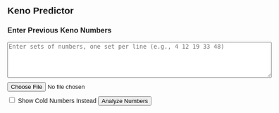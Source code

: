 <!DOCTYPE html>
<html lang="en">
<head>
  <meta charset="UTF-8">
  <meta name="viewport" content="width=device-width, initial-scale=1.0">
  <title>Keno Predictor</title>
  <script src="https://cdn.jsdelivr.net/npm/chart.js"></script>
  <style>
    body {
      font-family: Arial, sans-serif;
      padding: 20px;
      max-width: 600px;
      margin: auto;
    }
    textarea, canvas, input[type="file"] {
      width: 100%;
      max-width: 100%;
      box-sizing: border-box;
      margin-bottom: 10px;
    }
    .keno-cell {
      display: inline-block;
      width: 40px;
      height: 40px;
      line-height: 40px;
      margin: 2px;
      text-align: center;
      border: 1px solid #ccc;
      border-radius: 5px;
      font-weight: bold;
    }
    #kenoBoard {
      margin: 20px 0;
      display: flex;
      flex-wrap: wrap;
      justify-content: center;
    }
  </style>
</head>
<body>

  <h2>Keno Predictor</h2>

  <h3>Enter Previous Keno Numbers</h3>
  <textarea id="pastDraws" rows="5" placeholder="Enter sets of numbers, one set per line (e.g., 4 12 19 33 48)"></textarea>
  <input type="file" id="csvUpload" accept=".csv">
  <label><input type="checkbox" id="coldMode"> Show Cold Numbers Instead</label>
  <button id="analyzeBtn">Analyze Numbers</button>
  <div id="analysisResults"></div>
  <canvas id="freqChart" width="400" height="200"></canvas>
  <div id="autoPickContainer"></div>

  <div id="kenoBoard"></div>

  <script>
    // Create Keno board
    const board = document.getElementById("kenoBoard");
    for (let i = 1; i <= 80; i++) {
      const cell = document.createElement("div");
      cell.className = "keno-cell";
      cell.textContent = i;
      board.appendChild(cell);
    }

    // CSV Upload
    document.getElementById("csvUpload").addEventListener("change", function (e) {
      const reader = new FileReader();
      reader.onload = function () {
        document.getElementById("pastDraws").value = reader.result;
      };
      reader.readAsText(e.target.files[0]);
    });

    // Analyze input
    function analyzeDraws(drawsText, showCold = false) {
      const allNumbers = new Array(81).fill(0);
      const lines = drawsText.trim().split("\n");

      for (const line of lines) {
        const numbers = line.trim().split(/\s+/).map(Number);
        numbers.forEach(num => {
          if (num >= 1 && num <= 80) allNumbers[num]++;
        });
      }

      localStorage.setItem("kenoHistory", drawsText);

      let sorted = allNumbers.map((count, number) => ({ number, count }));
      sorted.sort((a, b) => showCold ? a.count - b.count : b.count - a.count);

      return {
        topNumbers: sorted.slice(0, 10),
        fullStats: sorted
      };
    }

    // Button click
    document.getElementById("analyzeBtn").addEventListener("click", () => {
      const input = document.getElementById("pastDraws").value;
      const showCold = document.getElementById("coldMode").checked;
      const { topNumbers, fullStats } = analyzeDraws(input, showCold);

      highlightNumbers(topNumbers.map(n => n.number + 1));
      autoFillSelection(topNumbers.map(n => n.number + 1));
      renderChart(fullStats);

      document.getElementById("analysisResults").innerHTML = `<h4>Top 10 ${showCold ? "Coldest" : "Hottest"} Numbers:</h4>
        <p>${topNumbers.map(n => `${n.number + 1} (${n.count}x)`).join(", ")}</p>`;
    });

    // Highlight numbers
    function highlightNumbers(numbers) {
      const cells = document.querySelectorAll(".keno-cell");
      cells.forEach(cell => {
        const num = parseInt(cell.textContent);
        if (numbers.includes(num)) {
          cell.style.backgroundColor = "#ffd700";
        } else {
          cell.style.backgroundColor = "";
        }
      });
    }

    // Auto Pick display
    function autoFillSelection(numbers) {
      const container = document.getElementById("autoPickContainer");
      container.innerHTML = `<h4>Auto Picked Numbers:</h4><p>${numbers.join(", ")}</p>`;
    }

    // Chart
    function renderChart(stats) {
      if (window.freqChart) window.freqChart.destroy();

      const ctx = document.getElementById("freqChart").getContext("2d");
      window.freqChart = new Chart(ctx, {
        type: 'bar',
        data: {
          labels: stats.map(n => n.number + 1),
          datasets: [{
            label: 'Frequency',
            data: stats.map(n => n.count),
            backgroundColor: '#4285f4'
          }]
        },
        options: {
          responsive: true,
          scales: {
            y: { beginAtZero: true }
          }
        }
      });
    }

    // Load saved history
    window.addEventListener("load", () => {
      const saved = localStorage.getItem("kenoHistory");
      if (saved) {
        document.getElementById("pastDraws").value = saved;
        const { topNumbers, fullStats } = analyzeDraws(saved);
        highlightNumbers(topNumbers.map(n => n.number + 1));
        autoFillSelection(topNumbers.map(n => n.number + 1));
        renderChart(fullStats);
        document.getElementById("analysisResults").innerHTML = `<h4>Top 10 Most Frequent Numbers:</h4>
          <p>${topNumbers.map(n => `${n.number + 1} (${n.count}x)`).join(", ")}</p>`;
      }
    });
  </script>

</body>
</html>

